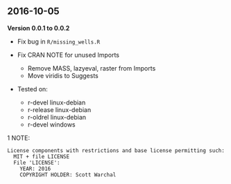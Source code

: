 ## 2016-10-05

**Version 0.0.1 to 0.0.2**

- Fix bug in `R/missing_wells.R`
- Fix CRAN NOTE for unused Imports
    - Remove MASS, lazyeval, raster from Imports
    - Move viridis to Suggests

- Tested on:
    - r-devel linux-debian
    - r-release linux-debian
    - r-oldrel linux-debian
    - r-devel windows

1 NOTE:
```
License components with restrictions and base license permitting such:
  MIT + file LICENSE
  File 'LICENSE':
    YEAR: 2016
    COPYRIGHT HOLDER: Scott Warchal
```
